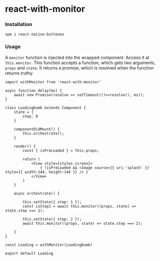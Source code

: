 # react-with-monitor


### Installation

    npm i react-native-buttonex

### Usage

A `monitor` function is injected into the wrapped component. Access it at `this.monitor`. This function accepts a function, which gets two arguments, `props` and `state`. It returns a promise, which is resolved when the function returns truthy.

    import withMonitor from 'react-with-monitor'

    async function delay(ms) {
        await new Promise(resolve => setTimeout(()=>resolve(), ms));
    }

    class LoadingDumb extends Component {
        state = {
            step: 0
        }

        componentDidMount() {
            this.orchestrate();
        }

        render() {
            const { isPreLoaded } = this.props;

            return (
                <View style={styles.screen}>
                    { !isPreLoaded && <Image source={{ uri:'splash' }} style={{ width:144, height:144 }} /> }
                </View>
            )
        }

        async orchestrate() {

            this.setState({ step: 1 });
            const isStep1 = await this.monitor((props, state) => state.step === 1);

            this.setState({ step: 2 });
            await this.monitor((props, state) => state.step === 2);

        }
    }

    const Loading = withMonitor(LoadingDumb)

    export default Loading
